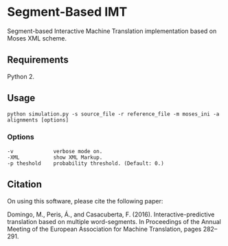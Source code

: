 # Segment-Based IMT
Segment-based Interactive Machine Translation implementation based on Moses XML scheme.

## Requirements ##
Python 2.

## Usage ##
```
python simulation.py -s source_file -r reference_file -m moses_ini -a alignments [options]
```

### Options ###
```
-v             verbose mode on.
-XML           show XML Markup.
-p theshold    probability threshold. (Default: 0.)
```

## Citation ##
On using this software, please cite the following paper:

  Domingo, M., Peris, Á., and Casacuberta, F. (2016). Interactive-predictive translation based on multiple word-segments. In Proceedings of the Annual Meeting of the European Association for Machine Translation, pages 282–291.
